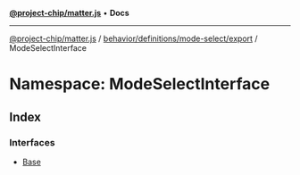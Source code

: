 [**@project-chip/matter.js**](../../../../../../README.md) • **Docs**

***

[@project-chip/matter.js](../../../../../../modules.md) / [behavior/definitions/mode-select/export](../../README.md) / ModeSelectInterface

# Namespace: ModeSelectInterface

## Index

### Interfaces

- [Base](interfaces/Base.md)
